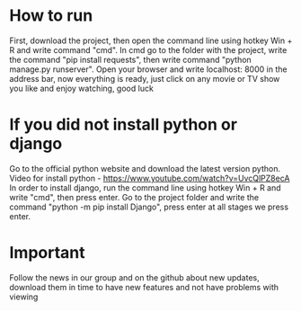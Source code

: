 # How to run
First, download the project, then open the command line using hotkey Win + R and write command "cmd". 
In cmd go to the folder with the project, write the command "pip install requests", then write command "python manage.py runserver".
Open your browser and write localhost: 8000 in the address bar, now everything is ready, just click on any movie or TV show you like and enjoy watching, good luck
# If you did not install python or django
Go to the official python website and download the latest version python. 
Video for install python - https://www.youtube.com/watch?v=UvcQlPZ8ecA
In order to install django, run the command line using hotkey Win + R and write "cmd", then press enter. 
Go to the project folder and write the command "python -m pip install Django", press enter at all stages we press enter.
# Important 
Follow the news in our group and on the github about new updates, download them in time to have new features and not have problems with viewing
